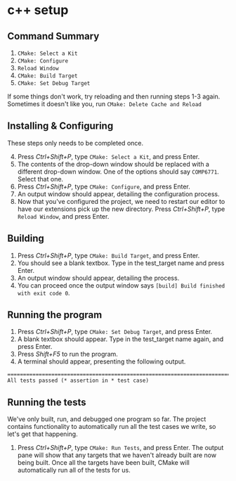# c++ setup

## Command Summary 
1) `CMake: Select a Kit`
2) `CMake: Configure`
3) `Reload Window`
4) `CMake: Build Target`
5) `CMake: Set Debug Target`

If some things don't work, try reloading and then running steps 1-3 again. Sometimes it doesn't like you, run `CMake: Delete Cache and Reload`

## Installing & Configuring

These steps only needs to be completed once.

4. Press _Ctrl+Shift+P_, type `CMake: Select a Kit`, and press Enter.
5. The contents of the drop-down window should be replaced with a different drop-down window.
   One of the options should say `COMP6771`. Select that one.
6. Press _Ctrl+Shift+P_, type `CMake: Configure`, and press Enter.
7. An output window should appear, detailing the configuration process.
8. Now that you've configured the project, we need to restart our editor to have our extensions pick up the new directory. Press _Ctrl+Shift+P_, type `Reload Window`, and press Enter.


## Building

1. Press _Ctrl+Shift+P_, type `CMake: Build Target`, and press Enter.
2. You should see a blank textbox. Type in the test_target name and press Enter.
3. An output window should appear, detailing the process.
4. You can proceed once the output window says `[build] Build finished with exit code 0`.

## Running the program

1. Press _Ctrl+Shift+P_, type `CMake: Set Debug Target`, and press Enter.
2. A blank textbox should appear. Type in the test_target name again, and press Enter.
3. Press _Shift+F5_ to run the program.
4. A terminal should appear, presenting the following output.

```shell
===============================================================================
All tests passed (* assertion in * test case)

```

## Running the tests

We've only built, run, and debugged one program so far. The project contains functionality to
automatically run all the test cases we write, so let's get that happening.

1. Press _Ctrl+Shift+P_, type `CMake: Run Tests`, and press Enter. The output pane will show that
   any targets that we haven't already built are now being built. Once all the targets have been
   built, CMake will automatically run all of the tests for us.